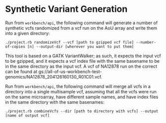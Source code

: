 # Synthetic Variant Generation

Run from `workbench/api`, the following command will generate a number of synthetic vcfs randomized from a vcf run on the AoU array and write them into a given directory:

```
./project.rb randomizeVcf --vcf [path to gzipped vcf file] --number-of-copies [n] --output-dir [wherever you want to put them]
```

This tool is based on a GATK VariantWalker; as such, it expects the input vcf to be gzipped, and it expects a vcf index file with the same basename to be in the same directory as the input vcf. A vcf of NA12878 run on the correct can be found at gs://all-of-us-workbench-test-genomics/NA12878_204126160130_R01C01.vcf.

Run from `workbench/api`, the following command will merge all vcfs in a directory into a single multisample vcf, assuming that all the vcfs were run on the same microarray, have different sample names, and have index files in the same directory with the same basenames:

```
./project.rb combineVcfs --dir [path to directory with vcfs] --output [name of output vcf]
```
